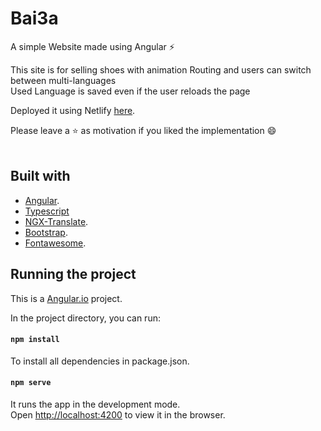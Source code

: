 # Bai3a
A simple Website made using Angular ⚡

This site is for selling shoes with animation Routing and users can switch between multi-languages<br/>
Used Language is saved even if the user reloads the page

Deployed it using Netlify [here](https://bai3a.netlify.app/).

Please leave a ⭐ as motivation if you liked the implementation 😄
<br/>
<br/>


## Built with
* [Angular](https://angular.io/).
* [Typescript](https://www.typescriptlang.org/)
* [NGX-Translate](http://www.ngx-translate.com/).
* [Bootstrap](https://getbootstrap.com/).
* [Fontawesome](https://fontawesome.com/).


## Running the project
This is a [Angular.io](https://angular.io/) project.

In the project directory, you can run:

#### `npm install`

To install all dependencies in package.json.

#### `npm serve`

It runs the app in the development mode.<br />
Open [http://localhost:4200](http://localhost:4200) to view it in the browser. 
